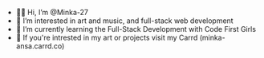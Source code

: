- 👋🏾 Hi, I’m @Minka-27
- 👀 I’m interested in art and music, and full-stack web development
- 🌱 I’m currently learning the Full-Stack Development with Code First Girls
- 💞️ If you're intrested in my art or projects visit my Carrd (minka-ansa.carrd.co)

<!---
Minka-27/Minka-27 is a ✨ special ✨ repository because its `README.md` (this file) appears on your GitHub profile.
You can click the Preview link to take a look at your changes.
--->
